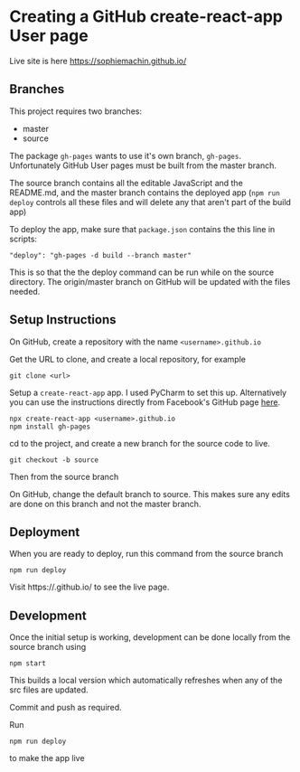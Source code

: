 
# Creating a GitHub create-react-app User page

Live site is here https://sophiemachin.github.io/


## Branches

This project requires two branches:

- master
- source

The package `gh-pages` wants to use it's own branch, `gh-pages`. Unfortunately 
GitHub User pages must be built from the master branch.

The source branch contains all the editable JavaScript and the README.md, and
 the master branch contains the deployed app (`npm run deploy` controls all these files and 
 will delete any that aren't part of the build app)

To deploy the app, make sure that `package.json` contains the this line in scripts:

    "deploy": "gh-pages -d build --branch master"

This is so that the the deploy command can be run while on the source directory. 
The origin/master branch on GitHub will be updated with the files needed. 


## Setup Instructions

On GitHub, create a repository with the name `<username>.github.io`

Get the URL to clone, and create a local repository, for example

    git clone <url>


Setup a `create-react-app` app. I used PyCharm to set this up. Alternatively 
you can use the instructions directly from Facebook's
GitHub page [here](https://facebook.github.io/create-react-app/docs/getting-started).

	npx create-react-app <username>.github.io
 	npm install gh-pages
 	
cd to the project, and create a new branch for the source code to live. 

    git checkout -b source

Then from the source branch 

On GitHub, change the default branch to source. This makes sure any edits are 
done on this branch and not the master branch.

## Deployment

When you are ready to deploy, run this command from the source branch

 	npm run deploy

 Visit https://<username>.github.io/ to see the live page.


## Development

Once the initial setup is working, development can be done locally from the source branch using

    npm start

This builds a local version which automatically refreshes when any of the src 
files are updated. 

Commit and push as required.

Run 

    npm run deploy

to make the app live



